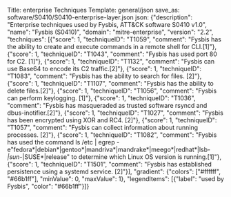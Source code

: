 Title: enterprise Techniques
Template: general/json
save_as: software/S0410/S0410-enterprise-layer.json
json: {"description": "Enterprise techniques used by Fysbis, ATT&CK software S0410 v1.0", "name": "Fysbis (S0410)", "domain": "mitre-enterprise", "version": "2.2", "techniques": [{"score": 1, "techniqueID": "T1059", "comment": "Fysbis has the ability to create and execute commands in a remote shell for CLI.[1]"}, {"score": 1, "techniqueID": "T1043", "comment": "Fysbis has used port 80 for C2. [1]"}, {"score": 1, "techniqueID": "T1132", "comment": "Fysbis can use Base64 to encode its C2 traffic.[2]"}, {"score": 1, "techniqueID": "T1083", "comment": "Fysbis has the ability to search for files. [2]"}, {"score": 1, "techniqueID": "T1107", "comment": "Fysbis has the ability to delete files.[2]"}, {"score": 1, "techniqueID": "T1056", "comment": "Fysbis can perform keylogging. [1]"}, {"score": 1, "techniqueID": "T1036", "comment": "Fysbis has masqueraded as trusted software rsyncd and dbus-inotifier.[2]"}, {"score": 1, "techniqueID": "T1027", "comment": "Fysbis has been encrypted using XOR and RC4. [2]"}, {"score": 1, "techniqueID": "T1057", "comment": "Fysbis can collect information about running processes. [2]"}, {"score": 1, "techniqueID": "T1082", "comment": "Fysbis has used the command ls /etc | egrep -e\"fedora*|debian*|gentoo*|mandriva*|mandrake*|meego*|redhat*|lsb-*|sun-*|SUSE*|release\" to determine which Linux OS version is running.[1]"}, {"score": 1, "techniqueID": "T1501", "comment": "Fysbis has established persistence using a systemd service. [2]"}], "gradient": {"colors": ["#ffffff", "#66b1ff"], "minValue": 0, "maxValue": 1}, "legendItems": [{"label": "used by Fysbis", "color": "#66b1ff"}]}